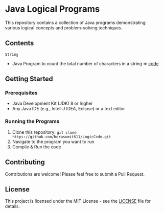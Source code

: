 # Java Logical Programs

This repository contains a collection of Java programs demonstrating various logical concepts and problem-solving techniques.

## Contents

` String `
- Java Program to count the total number of characters in a string => [code](CharcterCounter.java)



## Getting Started

### Prerequisites

- Java Development Kit (JDK) 8 or higher
- Any Java IDE (e.g., IntelliJ IDEA, Eclipse) or a text editor

### Running the Programs

1. Clone this repository:
`git clone https://github.com/berasumit611/LogicCode.git`
2. Navigate to the program you want to run
3. Compile & Run the code

## Contributing

Contributions are welcome! Please feel free to submit a Pull Request.

## License

This project is licensed under the MIT License - see the [LICENSE](LICENSE) file for details.